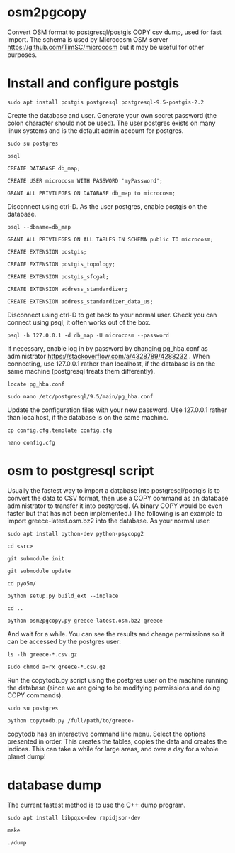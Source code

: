 # osm2pgcopy
Convert OSM format to postgresql/postgis COPY csv dump, used for fast import. The schema is used by Microcosm OSM server https://github.com/TimSC/microcosm but it may be useful for other purposes.

Install and configure postgis
=============================

    sudo apt install postgis postgresql postgresql-9.5-postgis-2.2

Create the database and user. Generate your own secret password (the colon character should not be used). The user postgres exists on many linux systems and is the default admin account for postgres.
    
	sudo su postgres

	psql

	CREATE DATABASE db_map;

	CREATE USER microcosm WITH PASSWORD 'myPassword';

	GRANT ALL PRIVILEGES ON DATABASE db_map to microcosm;

Disconnect using ctrl-D. As the user postgres, enable postgis on the database.

    psql --dbname=db_map

	GRANT ALL PRIVILEGES ON ALL TABLES IN SCHEMA public TO microcosm;

	CREATE EXTENSION postgis;

	CREATE EXTENSION postgis_topology;

	CREATE EXTENSION postgis_sfcgal;

	CREATE EXTENSION address_standardizer;

	CREATE EXTENSION address_standardizer_data_us;
	
Disconnect using ctrl-D to get back to your normal user. Check you can connect using psql; it often works out of the box. 

    psql -h 127.0.0.1 -d db_map -U microcosm --password

If necessary, enable log in by password by changing pg_hba.conf as administrator https://stackoverflow.com/a/4328789/4288232 . When connecting, use 127.0.0.1 rather than localhost, if the database is on the same machine (postgresql treats them differently).

	locate pg_hba.conf

	sudo nano /etc/postgresql/9.5/main/pg_hba.conf

Update the configuration files with your new password. Use 127.0.0.1 rather than localhost, if the database is on the same machine.

	cp config.cfg.template config.cfg

	nano config.cfg

osm to postgresql script
========================

Usually the fastest way to import a database into postgresql/postgis is to convert the data to CSV format, then use a COPY command as an database administrator to transfer it into postgresql. (A binary COPY would be even faster but that has not been implemented.) The following is an example to import greece-latest.osm.bz2 into the database. As your normal user:

    sudo apt install python-dev python-psycopg2

	cd <src>
	
	git submodule init

	git submodule update

	cd pyo5m/

	python setup.py build_ext --inplace

	cd ..
	
	python osm2pgcopy.py greece-latest.osm.bz2 greece-

And wait for a while. You can see the results and change permissions so it can be accessed by the postgres user:

    ls -lh greece-*.csv.gz

	sudo chmod a+rx greece-*.csv.gz

Run the copytodb.py script using the postgres user on the machine running the database (since we are going to be modifying permissions and doing COPY commands). 

	sudo su postgres
	
	python copytodb.py /full/path/to/greece-

copytodb has an interactive command line menu. Select the options presented in order. This creates the tables, copies the data and creates the indices. This can take a while for large areas, and over a day for a whole planet dump!

database dump
=============

The current fastest method is to use the C++ dump program.

	sudo apt install libpqxx-dev rapidjson-dev

	make

	./dump


